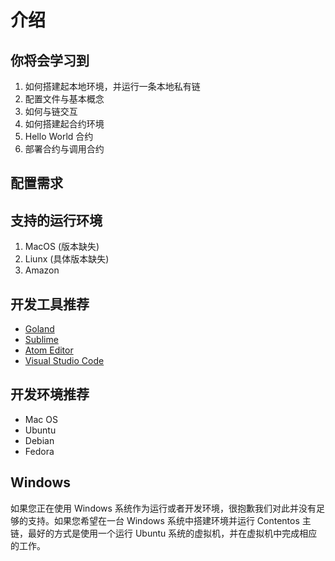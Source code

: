 # 介绍

## 你将会学习到

1. 如何搭建起本地环境，并运行一条本地私有链
2. 配置文件与基本概念
3. 如何与链交互
4. 如何搭建起合约环境
5. Hello World 合约
6. 部署合约与调用合约

## 配置需求


## 支持的运行环境

1. MacOS (版本缺失)
2. Liunx (具体版本缺失)
3. Amazon 

## 开发工具推荐

* [Goland](https://www.jetbrains.com/go/)
* [Sublime](https://www.sublimetext.com/) 
* [Atom Editor](https://atom.io/)
* [Visual Studio Code](https://code.visualstudio.com/)

## 开发环境推荐

* Mac OS
* Ubuntu
* Debian
* Fedora

## Windows

如果您正在使用 Windows 系统作为运行或者开发环境，很抱歉我们对此并没有足够的支持。如果您希望在一台 Windows 系统中搭建环境并运行 Contentos 主链，最好的方式是使用一个运行 Ubuntu 系统的虚拟机，并在虚拟机中完成相应的工作。
